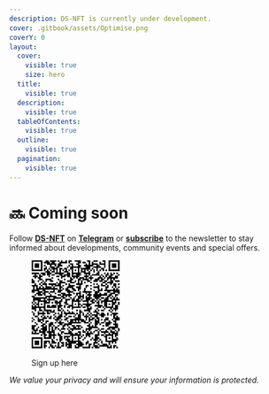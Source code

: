 ```yaml
---
description: DS-NFT is currently under development.
cover: .gitbook/assets/Optimise.png
coverY: 0
layout:
  cover:
    visible: true
    size: hero
  title:
    visible: true
  description:
    visible: true
  tableOfContents:
    visible: true
  outline:
    visible: true
  pagination:
    visible: true
---
```


# 🔜 Coming soon

Follow [**DS-NFT**](https://ds-nft.org/) on [**Telegram**](https://t.me/ds\_nft\_org/) or [**subscribe**](https://aecb16de.sibforms.com/serve/MUIFAOlSJxW7i7H3QFeEfcqGkMDVa1DObPCN32mLiOL2FfTTEHbcIQGWsR-mKRKhewDvWEuBvMd9W1lt92i\_K3w4CAqlP5D3\_5aR3YrYBm8ZpikajD6ORtIU7megGSvx3aHwnCADfJtPf8dgN2uSJiZk9oJqgpFlOyJgo3iZ1l4BwWAAiit56fybVyXe5u1RvugfUbewkpkV4fql) to the newsletter to stay informed about developments, community events and special offers.

<div align="left">

<figure><img src=".gitbook/assets/DS-NFT _ Opt-in form QR code.png" alt="" width="160"><figcaption><p>Sign up here</p></figcaption></figure>

</div>

_We value your privacy and will ensure your information is protected._
